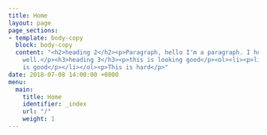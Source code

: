 ```yaml
---
title: Home
layout: page
page_sections:
- template: body-copy
  block: body-copy
  content: "<h2>heading 2</h2><p>Paragraph, hello I'm a paragraph. I hope you are
    well.</p><h3>heading 3</h3><p>this is looking good</p><ol><li><p>list</p><ul><li><p>list</p></li><li><p>list</p></li></ul></li><li><p>this
    is good</p></li></ol><p>This is hard</p>"
date: 2018-07-08 14:00:00 +0000
menu:
  main:
    title: Home
    identifier: _index
    url: "/"
    weight: 1
---
```

